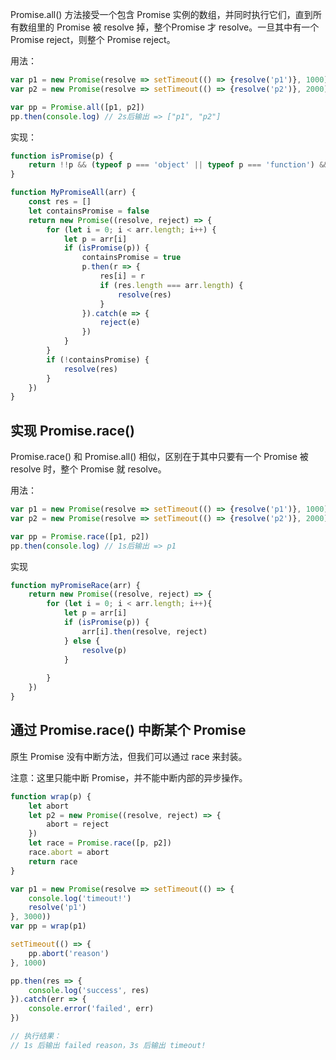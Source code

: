 Promise.all() 方法接受一个包含 Promise 实例的数组，并同时执行它们，直到所有数组里的 Promise 被 resolve 掉，整个Promise 才 resolve。一旦其中有一个 Promise reject，则整个 Promise reject。

用法：

```js
var p1 = new Promise(resolve => setTimeout(() => {resolve('p1')}, 1000))
var p2 = new Promise(resolve => setTimeout(() => {resolve('p2')}, 2000))

var pp = Promise.all([p1, p2])
pp.then(console.log) // 2s后输出 => ["p1", "p2"]
```

实现：

```js
function isPromise(p) {
    return !!p && (typeof p === 'object' || typeof p === 'function') && typeof p.then === 'function'
}

function MyPromiseAll(arr) {
    const res = []
    let containsPromise = false
    return new Promise((resolve, reject) => {
        for (let i = 0; i < arr.length; i++) {
            let p = arr[i]
            if (isPromise(p)) {
                containsPromise = true
                p.then(r => {
                    res[i] = r
                    if (res.length === arr.length) {
						resolve(res)
                    }
                }).catch(e => {
                    reject(e)
                })
            }
        }
        if (!containsPromise) {
			resolve(res)
        }
    })
}
```



## 实现 Promise.race()

Promise.race() 和 Promise.all() 相似，区别在于其中只要有一个 Promise 被 resolve 时，整个 Promise 就 resolve。

用法：

```js
var p1 = new Promise(resolve => setTimeout(() => {resolve('p1')}, 1000))
var p2 = new Promise(resolve => setTimeout(() => {resolve('p2')}, 2000))

var pp = Promise.race([p1, p2])
pp.then(console.log) // 1s后输出 => p1
```

实现

```js
function myPromiseRace(arr) {
	return new Promise((resolve, reject) => {
        for (let i = 0; i < arr.length; i++){
            let p = arr[i]
            if (isPromise(p)) {
                arr[i].then(resolve, reject)
            } else {
                resolve(p)
            }
            
        }
    })
}
```



## 通过 Promise.race() 中断某个 Promise

原生 Promise 没有中断方法，但我们可以通过 race 来封装。

注意：这里只能中断 Promise，并不能中断内部的异步操作。

```js
function wrap(p) {
    let abort
    let p2 = new Promise((resolve, reject) => {
        abort = reject
    })
    let race = Promise.race([p, p2])
    race.abort = abort
    return race
}

var p1 = new Promise(resolve => setTimeout(() => {
    console.log('timeout!')
    resolve('p1')
}, 3000))
var pp = wrap(p1)

setTimeout(() => {
	pp.abort('reason')
}, 1000)

pp.then(res => {
    console.log('success', res)
}).catch(err => {
    console.error('failed', err)
})

// 执行结果：
// 1s 后输出 failed reason，3s 后输出 timeout!
```

